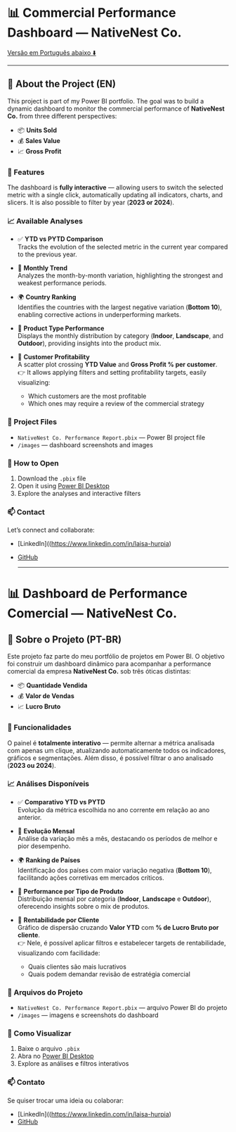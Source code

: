 
# 📊 Commercial Performance Dashboard — NativeNest Co.

[Versão em Português abaixo ⬇️](#-commercial-performance-dashboard----nativenest-co)

---

## 📌 About the Project (EN)

This project is part of my Power BI portfolio. The goal was to build a dynamic dashboard to monitor the commercial performance of **NativeNest Co.** from three different perspectives:

- 📦 **Units Sold**
- 💰 **Sales Value**
- 📈 **Gross Profit**

### 🎨 Features

The dashboard is **fully interactive** — allowing users to switch the selected metric with a single click, automatically updating all indicators, charts, and slicers. It is also possible to filter by year (**2023 or 2024**).

### 📈 Available Analyses

- ✅ **YTD vs PYTD Comparison**  
  Tracks the evolution of the selected metric in the current year compared to the previous year.

- 📅 **Monthly Trend**  
  Analyzes the month-by-month variation, highlighting the strongest and weakest performance periods.

- 🌍 **Country Ranking**  
  Identifies the countries with the largest negative variation (**Bottom 10**), enabling corrective actions in underperforming markets.

- 🛒 **Product Type Performance**  
  Displays the monthly distribution by category (**Indoor**, **Landscape**, and **Outdoor**), providing insights into the product mix.

- 🤝 **Customer Profitability**  
  A scatter plot crossing **YTD Value** and **Gross Profit % per customer**.  
  👉 It allows applying filters and setting profitability targets, easily visualizing:
  - Which customers are the most profitable
  - Which ones may require a review of the commercial strategy

### 📎 Project Files

- `NativeNest Co. Performance Report.pbix` — Power BI project file
- `/images` — dashboard screenshots and images

### 🚀 How to Open

1. Download the `.pbix` file
2. Open it using [Power BI Desktop](https://powerbi.microsoft.com/en-us/desktop/)
3. Explore the analyses and interactive filters

### 📫 Contact

Let’s connect and collaborate:

- [LinkedIn]((https://www.linkedin.com/in/laisa-hurpia)
- [GitHub](https://github.com/alaisaprado)

  ---
  
# 📊 Dashboard de Performance Comercial — NativeNest Co.

## 📌 Sobre o Projeto (PT-BR)

Este projeto faz parte do meu portfólio de projetos em Power BI. O objetivo foi construir um dashboard dinâmico para acompanhar a performance comercial da empresa **NativeNest Co.** sob três óticas distintas:

- 📦 **Quantidade Vendida**
- 💰 **Valor de Vendas**
- 📈 **Lucro Bruto**

### 🎨 Funcionalidades

O painel é **totalmente interativo** — permite alternar a métrica analisada com apenas um clique, atualizando automaticamente todos os indicadores, gráficos e segmentações. Além disso, é possível filtrar o ano analisado (**2023 ou 2024**).

### 📈 Análises Disponíveis

- ✅ **Comparativo YTD vs PYTD**  
  Evolução da métrica escolhida no ano corrente em relação ao ano anterior.

- 📅 **Evolução Mensal**  
  Análise da variação mês a mês, destacando os períodos de melhor e pior desempenho.

- 🌍 **Ranking de Países**  
  Identificação dos países com maior variação negativa (**Bottom 10**), facilitando ações corretivas em mercados críticos.

- 🛒 **Performance por Tipo de Produto**  
  Distribuição mensal por categoria (**Indoor**, **Landscape** e **Outdoor**), oferecendo insights sobre o mix de produtos.

- 🤝 **Rentabilidade por Cliente**  
  Gráfico de dispersão cruzando **Valor YTD** com **% de Lucro Bruto por cliente**.  
  👉 Nele, é possível aplicar filtros e estabelecer targets de rentabilidade, visualizando com facilidade:
  - Quais clientes são mais lucrativos
  - Quais podem demandar revisão de estratégia comercial

### 📎 Arquivos do Projeto

- `NativeNest Co. Performance Report.pbix` — arquivo Power BI do projeto
- `/images` — imagens e screenshots do dashboard

### 🚀 Como Visualizar

1. Baixe o arquivo `.pbix`
2. Abra no [Power BI Desktop](https://powerbi.microsoft.com/pt-br/desktop/)
3. Explore as análises e filtros interativos

### 📫 Contato

Se quiser trocar uma ideia ou colaborar:

- [LinkedIn]((https://www.linkedin.com/in/laisa-hurpia)
- [GitHub](https://github.com/alaisaprado)
